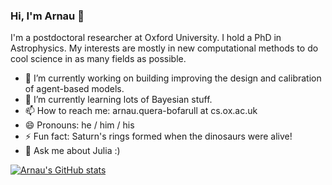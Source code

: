 ### Hi, I'm Arnau 👋

I'm a postdoctoral researcher at Oxford University. I hold a PhD in Astrophysics. My interests are mostly in new computational methods to do cool science in as many fields as possible.

- 🔭 I’m currently working on building improving the design and calibration of agent-based models.
- 🌱 I’m currently learning lots of Bayesian stuff.
- 📫 How to reach me: arnau.quera-bofarull at cs.ox.ac.uk
- 😄 Pronouns: he / him / his
- ⚡ Fun fact: Saturn's rings formed when the dinosaurs were alive!
- 💬 Ask me about Julia :)


[![Arnau's GitHub stats](https://github-readme-stats.vercel.app/api?username=arnauqb)](https://github.com/anuraghazra/github-readme-stats)
